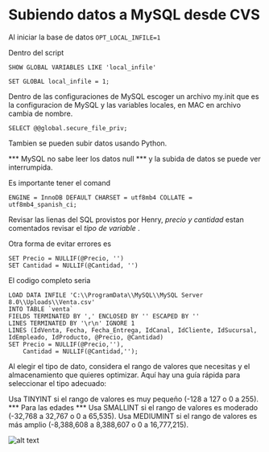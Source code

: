 
# Subiendo datos a MySQL desde CVS

Al iniciar la base de datos
```OPT_LOCAL_INFILE=1```

Dentro del script
```
SHOW GLOBAL VARIABLES LIKE 'local_infile'

SET GLOBAL local_infile = 1;
```

Dentro de las configuraciones de MySQL escoger un archivo my.init que es la configuracion de MySQL y las variables locales, en MAC en archivo cambia de nombre.

``` 
SELECT @@global.secure_file_priv;
```

Tambien se pueden subir datos usando Python.

*** MySQL no sabe leer los datos null *** y la subida de datos se puede ver interrumpida.

Es importante tener el comand

``` ENGINE = InnoDB DEFAULT CHARSET = utf8mb4 COLLATE = utf8mb4_spanish_ci; ```

Revisar las lienas del SQL provistos por Henry, _precio y cantidad_ estan comentados revisar el _tipo de variable_ .

Otra forma de evitar errores es
```
SET Precio = NULLIF(@Precio, '')
SET Cantidad = NULLIF(@Cantidad, '')
```
El codigo completo seria 

```
LOAD DATA INFILE 'C:\\ProgramData\\MySQL\\MySQL Server 8.0\\Uploads\\Venta.csv' 
INTO TABLE `venta` 
FIELDS TERMINATED BY ',' ENCLOSED BY '' ESCAPED BY '' 
LINES TERMINATED BY '\r\n' IGNORE 1
LINES (IdVenta, Fecha, Fecha_Entrega, IdCanal, IdCliente, IdSucursal, IdEmpleado, IdProducto, @Precio, @Cantidad) 
SET Precio = NULLIF(@Precio,''), 
    Cantidad = NULLIF(@Cantidad,'');
```
Al elegir el tipo de dato, considera el rango de valores que necesitas y el almacenamiento que quieres optimizar. Aquí hay una guía rápida para seleccionar el tipo adecuado:

Usa TINYINT si el rango de valores es muy pequeño (-128 a 127 o 0 a 255). *** Para las edades ***
Usa SMALLINT si el rango de valores es moderado (-32,768 a 32,767 o 0 a 65,535).
Usa MEDIUMINT si el rango de valores es más amplio (-8,388,608 a 8,388,607 o 0 a 16,777,215).

![alt text](67D1D163-49DD-4E1D-AD1B-CF455B2BB900.png)


